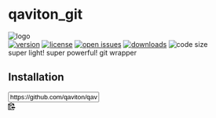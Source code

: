 # qaviton_git
![logo](https://www.qaviton.com/wp-content/uploads/logo-svg.svg)  
[![version](https://img.shields.io/pypi/v/qaviton_git.svg)](https://pypi.python.org/pypi)
[![license](https://img.shields.io/pypi/l/qaviton_git.svg)](https://pypi.python.org/pypi)
[![open issues](https://img.shields.io/github/issues/qaviton/qaviton_git)](https://github/issues-raw/qaviton/qaviton_git)
[![downloads](https://img.shields.io/pypi/dm/qaviton_git.svg)](https://pypi.python.org/pypi)
![code size](https://img.shields.io/github/languages/code-size/qaviton/qaviton_git)  
super light! super powerful! git wrapper  

## Installation 

<div class="input-group">
  <input type="text" class="form-control input-monospace input-sm" data-autoselect="" value="https://github.com/qaviton/qaviton_git.git" aria-label="Clone this repository at https://github.com/qaviton/qaviton_git.git" readonly="">
  <div class="input-group-button">
    <clipboard-copy value="https://github.com/qaviton/qaviton_git.git" aria-label="Copy to clipboard" class="btn btn-sm" data-hydro-click="{&quot;event_type&quot;:&quot;clone_or_download.click&quot;,&quot;payload&quot;:{&quot;feature_clicked&quot;:&quot;COPY_URL&quot;,&quot;git_repository_type&quot;:&quot;REPOSITORY&quot;,&quot;repository_id&quot;:206348495,&quot;client_id&quot;:&quot;221524716.1566566061&quot;,&quot;originating_request_id&quot;:&quot;E1D6:19422:1A6742B:28C2305:5D908AF9&quot;,&quot;originating_url&quot;:&quot;https://github.com/qaviton/qaviton_git/tree/build/latest?_pjax=%23js-repo-pjax-container&quot;,&quot;referrer&quot;:&quot;https://github.com/qaviton/qaviton_git/edit/build/latest/README.md&quot;,&quot;user_id&quot;:41272300}}" data-hydro-click-hmac="c0fe9b73dc27e3d7ad8cb5e0b5ea47e633be11ed65874ba5e13e90667e7764b5" tabindex="0" role="button"><svg class="octicon octicon-clippy" viewBox="0 0 14 16" version="1.1" width="14" height="16" aria-hidden="true"><path fill-rule="evenodd" d="M2 13h4v1H2v-1zm5-6H2v1h5V7zm2 3V8l-3 3 3 3v-2h5v-2H9zM4.5 9H2v1h2.5V9zM2 12h2.5v-1H2v1zm9 1h1v2c-.02.28-.11.52-.3.7-.19.18-.42.28-.7.3H1c-.55 0-1-.45-1-1V4c0-.55.45-1 1-1h3c0-1.11.89-2 2-2 1.11 0 2 .89 2 2h3c.55 0 1 .45 1 1v5h-1V6H1v9h10v-2zM2 5h8c0-.55-.45-1-1-1H8c-.55 0-1-.45-1-1s-.45-1-1-1-1 .45-1 1-.45 1-1 1H3c-.55 0-1 .45-1 1z"></path></svg></clipboard-copy>
  </div>
</div>
